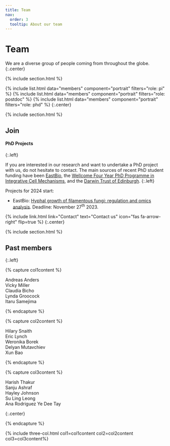 ```yaml
---
title: Team
nav:
  order: 3
  tooltip: About our team
---
```


# <i class="fas fa-users"></i>Team

We are a diverse group of people coming from throughout the globe.
{:.center}

{% include section.html %}

{%
  include list.html
  data="members"
  component="portrait"
  filters="role: pi"
%}
{%
  include list.html
  data="members"
  component="portrait"
  filters="role: postdoc"
%}
{%
  include list.html
  data="members"
  component="portrait"
  filters="role: phd"
%}
{:.center}

{% include section.html %}

## <i class="fas fa-user-plus"></i>Join

#### PhD Projects
{:.left}

If you are interested in our research and want to undertake a PhD project with us, do not hesitate to contact. The main sources of recent PhD student funding have been [EastBio](http://www.eastscotbiodtp.ac.uk), the [Wellcome Four Year PhD Programme in Integrative Cell Mechanisms](https://www.wcb.ed.ac.uk/iCMPhD), and the [Darwin Trust of Edinburgh](https://darwintrust.bio.ed.ac.uk/edinburgh).
{:.left}

Projects for 2024 start:
- EastBio: [Hyphal growth of filamentous fungi: regulation and omics analysis](https://www.findaphd.com/phds/project/eastbio-hyphal-growth-of-filamentous-fungi-regulation-and-omics-analysis/?p161798). Deadline: November 27<sup>th</sup> 2023.


{%
  include link.html
  link="Contact"
  text="Contact us"
  icon="fas fa-arrow-right"
  flip=true
%}
{:.center}


{% include section.html %}
## <i class="fas fa-scroll"></i>Past members
{:.left}

{% capture col1content %}

Andreas Anders  
Vicky Miller  
Claudia Bicho  
Lynda Groocock  
Itaru Samejima  

{% endcapture %}

{% capture col2content %}

Hilary Snaith  
Eric Lynch  
Weronika Borek  
Delyan Mutavchiev  
Xun Bao  


{% endcapture %}

{% capture col3content %}


Harish Thakur  
Sanju Ashraf  
Hayley Johnson  
Su Ling Leong  
Ana Rodriguez
Ye Dee Tay

{:.center}

{% endcapture %}


{% include three-col.html col1=col1content col2=col2content col3=col3content%}
